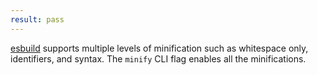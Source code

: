 ```yaml
---
result: pass
---
```


[esbuild](https://esbuild.github.io/api/#minify) supports multiple levels of minification such as whitespace only, identifiers, and syntax. The `minify` CLI flag enables all the minifications.
